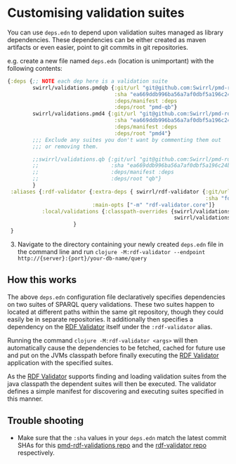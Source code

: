 # Customising validation suites

You can use `deps.edn` to depend upon validation suites managed as
library dependencies. These dependencies can be either created as
maven artifacts or even easier, point to git commits in git
repositories.

e.g. create a new file named `deps.edn` (location is unimportant) with the following contents:

```clojure
{:deps {;; NOTE each dep here is a validation suite
        swirrl/validations.pmdqb {:git/url "git@github.com:Swirrl/pmd-rdf-validations.git"
                                  :sha "ea669ddb996ba56a7af0dbf5a196c24b08324632"
                                  :deps/manifest :deps
                                  :deps/root "pmd-qb"}
        swirrl/validations.pmd4 {:git/url "git@github.com:Swirrl/pmd-rdf-validations.git"
                                  :sha "ea669ddb996ba56a7af0dbf5a196c24b08324632"
                                  :deps/manifest :deps
                                  :deps/root "pmd4"}
        ;;; Exclude any suites you don't want by commenting them out
        ;;; or removing them.

        ;;swirrl/validations.qb {:git/url "git@github.com:Swirrl/pmd-rdf-validations.git"
        ;;                       :sha "ea669ddb996ba56a7af0dbf5a196c24b08324632"
        ;;                       :deps/manifest :deps
        ;;                       :deps/root "qb"}
        }
 :aliases {:rdf-validator {:extra-deps { swirrl/rdf-validator {:git/url "https://github.com/Swirrl/rdf-validator.git"
                                                               :sha "fd848fabc5718f876f99ee4ee5a3f89ea8529571"}}
                           :main-opts ["-m" "rdf-validator.core"]}
           :local/validations {:classpath-overrides {swirrl/validations.pmdqb "/path/to/local/repo/pmd-rdf-validations/pmd-qb"
                                                     swirrl/validations.pmd4 "/path/to/local/repo/pmd-rdf-validations/pmd4"}}
                     }
 }
```

3. Navigate to the directory containing your newly created `deps.edn` file in the command line and run `clojure -M:rdf-validator --endpoint http://{server}:{port}/your-db-name/query`

## How this works

The above `deps.edn` configuration file declaratively specifies dependencies on two suites of SPARQL query validations.  These two suites happen to located at different paths within the same git repository, though they could easily be in separate repositories.  It additionally then specifies a dependency on the [RDF Validator](https://github.com/Swirrl/rdf-validator) itself under the `:rdf-validator` alias.

Running the command `clojure -M:rdf-validator <args>` will then automatically cause the dependencies to be fetched, cached for future use and put on the JVMs classpath before finally executing the [RDF Validator](https://github.com/Swirrl/rdf-validator) application with the specified suites.

As the [RDF Validator](https://github.com/Swirrl/rdf-validator) supports finding and loading validation suites from the java classpath the dependent suites will then be executed.  The validator defines a simple manifest for discovering and executing suites specified in this manner.

## Trouble shooting

- Make sure that the `:sha` values in your `deps.edn` match the latest commit SHAs for this [pmd-rdf-validations repo](https://github.com/Swirrl/pmd-rdf-validations/commits/master) and the [rdf-validator repo](https://github.com/Swirrl/rdf-validator/commits/master) respectively.

